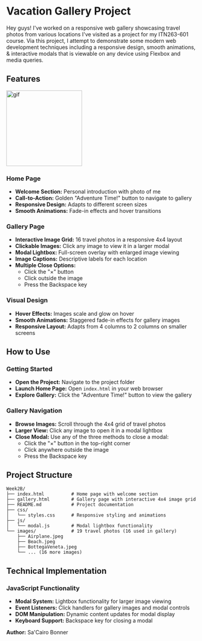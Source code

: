 
# Vacation Gallery Project

Hey guys! I've worked on a responsive web gallery showcasing travel photos from various locations I've visited as a project for my ITN263-601 course. Via this project, I attempt to demonstrate some modern web development techniques including a responsive design, smooth animations, & interactive modals that is viewable on any device using Flexbox and media queries.

## Features

<img align="center" alt="gif" width="200px" height="200px" src="https://github.com/user-attachments/assets/a1888d92-7c28-4ab3-8196-4237d0bdab66" />

### Home Page

- **Welcome Section:** Personal introduction with photo of me
- **Call-to-Action:** Golden "Adventure Time!" button to navigate to gallery
- **Responsive Design:** Adapts to different screen sizes
- **Smooth Animations:** Fade-in effects and hover transitions

### Gallery Page

- **Interactive Image Grid:** 16 travel photos in a responsive 4x4 layout
- **Clickable Images:** Click any image to view it in a larger modal
- **Modal Lightbox:** Full-screen overlay with enlarged image viewing
- **Image Captions:** Descriptive labels for each location
- **Multiple Close Options:**
  - Click the "×" button
  - Click outside the image
  - Press the Backspace key

### Visual Design

- **Hover Effects:** Images scale and glow on hover
- **Smooth Animations:** Staggered fade-in effects for gallery images
- **Responsive Layout:** Adapts from 4 columns to 2 columns on smaller screens

## How to Use

### Getting Started

- **Open the Project:** Navigate to the project folder
- **Launch Home Page:** Open `index.html` in your web browser
- **Explore Gallery:** Click the "Adventure Time!" button to view the gallery

### Gallery Navigation

- **Browse Images:** Scroll through the 4x4 grid of travel photos
- **Larger View:** Click any image to open it in a modal lightbox
- **Close Modal:** Use any of the three methods to close a modal:
  - Click the "×" button in the top-right corner
  - Click anywhere outside the image
  - Press the Backspace key

## Project Structure

```text
Week2B/
├── index.html          # Home page with welcome section
├── gallery.html        # Gallery page with interactive 4x4 image grid
├── README.md           # Project documentation
├── css/
│   └── styles.css      # Responsive styling and animations
├── js/
│   └── modal.js        # Modal lightbox functionality
└── images/             # 19 travel photos (16 used in gallery)
    ├── Airplane.jpeg
    ├── Beach.jpeg
    ├── BottegaVeneta.jpeg
    └── ... (16 more images)
```

## Technical Implementation

### JavaScript Functionality

- **Modal System:** Lightbox functionality for larger image viewing
- **Event Listeners:** Click handlers for gallery images and modal controls
- **DOM Manipulation:** Dynamic content updates for modal display
- **Keyboard Support:** Backspace key for closing a modal

**Author:** Sa'Cairo Bonner
